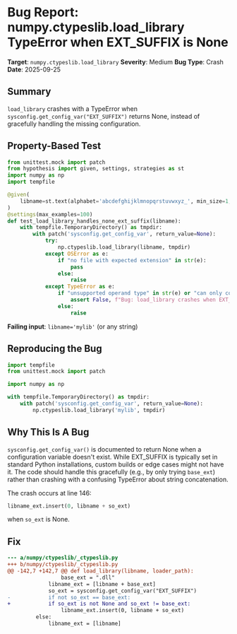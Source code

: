 # Bug Report: numpy.ctypeslib.load_library TypeError when EXT_SUFFIX is None

**Target**: `numpy.ctypeslib.load_library`
**Severity**: Medium
**Bug Type**: Crash
**Date**: 2025-09-25

## Summary

`load_library` crashes with a TypeError when `sysconfig.get_config_var("EXT_SUFFIX")` returns None, instead of gracefully handling the missing configuration.

## Property-Based Test

```python
from unittest.mock import patch
from hypothesis import given, settings, strategies as st
import numpy as np
import tempfile

@given(
    libname=st.text(alphabet='abcdefghijklmnopqrstuvwxyz_', min_size=1, max_size=10)
)
@settings(max_examples=100)
def test_load_library_handles_none_ext_suffix(libname):
    with tempfile.TemporaryDirectory() as tmpdir:
        with patch('sysconfig.get_config_var', return_value=None):
            try:
                np.ctypeslib.load_library(libname, tmpdir)
            except OSError as e:
                if "no file with expected extension" in str(e):
                    pass
                else:
                    raise
            except TypeError as e:
                if "unsupported operand type" in str(e) or "can only concatenate" in str(e):
                    assert False, f"Bug: load_library crashes when EXT_SUFFIX is None: {e}"
                else:
                    raise
```

**Failing input**: `libname='mylib'` (or any string)

## Reproducing the Bug

```python
import tempfile
from unittest.mock import patch

import numpy as np

with tempfile.TemporaryDirectory() as tmpdir:
    with patch('sysconfig.get_config_var', return_value=None):
        np.ctypeslib.load_library('mylib', tmpdir)
```

## Why This Is A Bug

`sysconfig.get_config_var()` is documented to return None when a configuration variable doesn't exist. While EXT_SUFFIX is typically set in standard Python installations, custom builds or edge cases might not have it. The code should handle this gracefully (e.g., by only trying `base_ext`) rather than crashing with a confusing TypeError about string concatenation.

The crash occurs at line 146:
```python
libname_ext.insert(0, libname + so_ext)
```
when `so_ext` is None.

## Fix

```diff
--- a/numpy/ctypeslib/_ctypeslib.py
+++ b/numpy/ctypeslib/_ctypeslib.py
@@ -142,7 +142,7 @@ def load_library(libname, loader_path):
                 base_ext = ".dll"
             libname_ext = [libname + base_ext]
             so_ext = sysconfig.get_config_var("EXT_SUFFIX")
-            if not so_ext == base_ext:
+            if so_ext is not None and so_ext != base_ext:
                 libname_ext.insert(0, libname + so_ext)
         else:
             libname_ext = [libname]
```